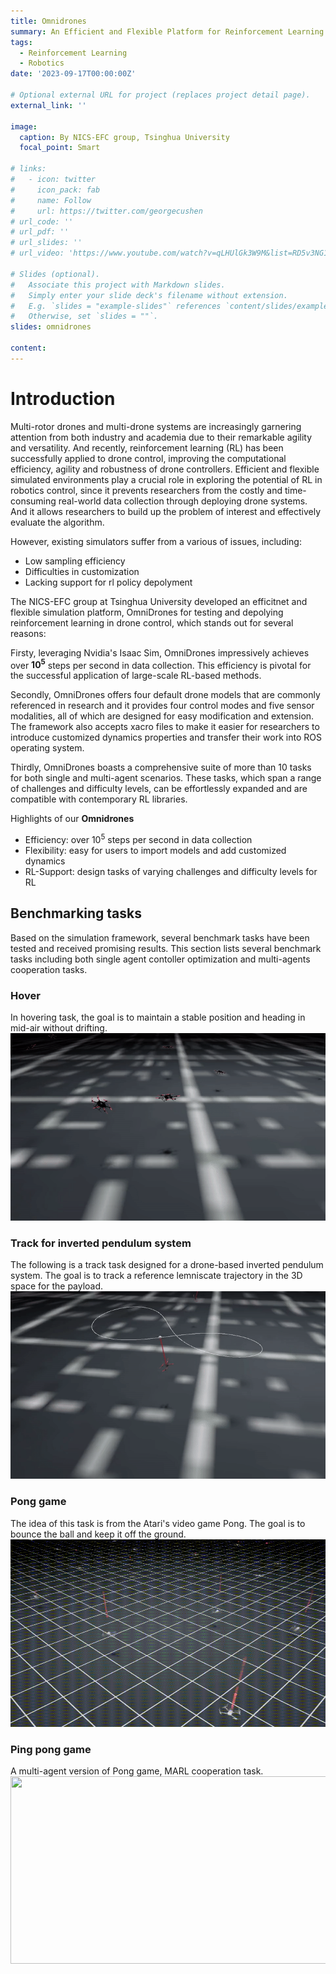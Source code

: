 ```yaml
---
title: Omnidrones
summary: An Efficient and Flexible Platform for Reinforcement Learning in Drone Control
tags:
  - Reinforcement Learning
  - Robotics
date: '2023-09-17T00:00:00Z'

# Optional external URL for project (replaces project detail page).
external_link: ''

image:
  caption: By NICS-EFC group, Tsinghua University
  focal_point: Smart

# links:
#   - icon: twitter
#     icon_pack: fab
#     name: Follow
#     url: https://twitter.com/georgecushen
# url_code: ''
# url_pdf: ''
# url_slides: ''
# url_video: 'https://www.youtube.com/watch?v=qLHUlGk3W9M&list=RD5v3NG15-OZ8&index=2'

# Slides (optional).
#   Associate this project with Markdown slides.
#   Simply enter your slide deck's filename without extension.
#   E.g. `slides = "example-slides"` references `content/slides/example-slides.md`.
#   Otherwise, set `slides = ""`.
slides: omnidrones

content:
---
```

# Introduction
Multi-rotor drones and multi-drone systems are increasingly garnering attention from both industry and academia due to their remarkable agility and versatility. And recently, reinforcement learning (RL) has been successfully applied to drone control, improving the computational efficiency, agility and robustness of drone controllers. Efficient and flexible simulated environments play a crucial role in exploring the potential of RL in robotics control, since it prevents researchers from the costly and time-consuming real-world data collection through deploying drone systems. And it allows researchers to build up the problem of interest and effectively evaluate the algorithm.

However, existing simulators suffer from a various of issues, including:
* Low sampling efficiency
* Difficulties in customization
* Lacking support for rl policy depolyment

The NICS-EFC group at Tsinghua University developed an efficitnet and flexible simulation platform, OmniDrones for testing and depolying reinforcement learning in drone control, which stands out for several reasons:

Firsty, leveraging Nvidia's Isaac Sim, OmniDrones impressively achieves over **$10^5$** steps per second in data collection. This efficiency is pivotal for the successful application of large-scale RL-based methods.

Secondly, OmniDrones offers four default drone models that are commonly referenced in research and it provides four control modes and five sensor modalities, all of which are designed for easy modification and extension. The framework also accepts xacro files to make it easier for researchers to introduce customized dynamics properties and transfer their work into ROS operating system.  

Thirdly, OmniDrones boasts a comprehensive suite of more than 10 tasks for both single and multi-agent scenarios. These tasks, which span a range of challenges and difficulty levels, can be effortlessly expanded and are compatible with contemporary RL libraries.

Highlights of our **Omnidrones**
* Efficiency: over $10^5$ steps per second in data collection
* Flexibility: easy for users to import models and add customized dynamics 
* RL-Support: design tasks of varying challenges and difficulty levels for RL

## Benchmarking tasks
Based on the simulation framework, several benchmark tasks have been tested and received promising results. This section lists several benchmark tasks including both single agent contoller optimization and multi-agents cooperation tasks.
### Hover
In hovering task, the goal is to maintain a stable position and heading in mid-air without drifting. 
[<img src="./hover.gif" width="600" height="300"
/>](https://www.youtube.com/embed/1P4TI3EdNGE)

### Track for inverted pendulum system
The following is a track task designed for a drone-based inverted pendulum system. The goal is to track a reference lemniscate trajectory in the 3D space for the payload.
[<img src="./pendulum.gif" width="600" height="300"
/>](https://youtu.be/p1czNpwWmck)

### Pong game
The idea of this task is from the Atari's video game Pong. The goal is to bounce the ball and keep it off the ground.
[<img src="./pong.gif" width="600" height="300"
/>](https://youtu.be/1P4TI3EdNGE)

### Ping pong game
A multi-agent version of Pong game, MARL cooperation task.
[<img src="./pingpong.gif" width="600" height="300"
/>](https://youtu.be/J059XTV49gU)

